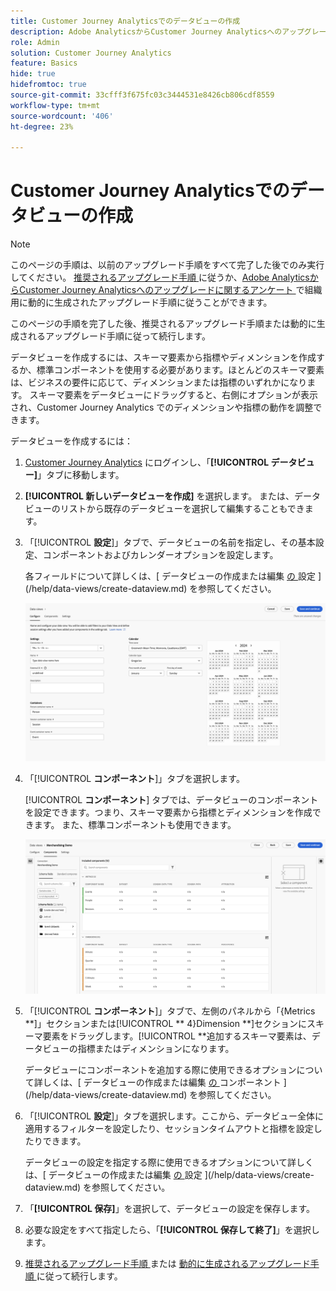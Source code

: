 ```yaml
---
title: Customer Journey Analyticsでのデータビューの作成
description: Adobe AnalyticsからCustomer Journey Analyticsへのアップグレードに推奨されるパスについて説明します
role: Admin
solution: Customer Journey Analytics
feature: Basics
hide: true
hidefromtoc: true
source-git-commit: 33cfff3f675fc03c3444531e8426cb806cdf8559
workflow-type: tm+mt
source-wordcount: '406'
ht-degree: 23%

---
```


# Customer Journey Analyticsでのデータビューの作成

>[!NOTE]
> 
>このページの手順は、以前のアップグレード手順をすべて完了した後でのみ実行してください。 [ 推奨されるアップグレード手順 ](/help/getting-started/cja-upgrade/cja-upgrade-recommendations.md#recommended-upgrade-steps-for-most-organizations) に従うか、[Adobe AnalyticsからCustomer Journey Analyticsへのアップグレードに関するアンケート ](https://gigazelle.github.io/cja-ttv/) で組織用に動的に生成されたアップグレード手順に従うことができます。
>
>このページの手順を完了した後、推奨されるアップグレード手順または動的に生成されるアップグレード手順に従って続行します。

<!-- Should we single source this instead of duplicate it? The following steps were copied from: /help/data-views/create-dataview.md -->

データビューを作成するには、スキーマ要素から指標やディメンションを作成するか、標準コンポーネントを使用する必要があります。ほとんどのスキーマ要素は、ビジネスの要件に応じて、ディメンションまたは指標のいずれかになります。 スキーマ要素をデータビューにドラッグすると、右側にオプションが表示され、Customer Journey Analytics でのディメンションや指標の動作を調整できます。

データビューを作成するには：

1. [Customer Journey Analytics](https://analytics.adobe.com) にログインし、「**[!UICONTROL データビュー]**」タブに移動します。

1. **[!UICONTROL 新しいデータビューを作成]** を選択します。 または、データビューのリストから既存のデータビューを選択して編集することもできます。

1. 「[!UICONTROL **設定**]」タブで、データビューの名前を指定し、その基本設定、コンポーネントおよびカレンダーオプションを設定します。

   各フィールドについて詳しくは、[ データビューの作成または編集 [ の ](/help/data-views/create-dataview.md#configure) 設定 ](/help/data-views/create-dataview.md) を参照してください。

   ![データビューの設定](assets/dataview-configure.png)

1. 「[!UICONTROL **コンポーネント**]」タブを選択します。

   [!UICONTROL **コンポーネント**] タブでは、データビューのコンポーネントを設定できます。つまり、スキーマ要素から指標とディメンションを作成できます。 また、標準コンポーネントも使用できます。

   ![「コンポーネント」タブ](assets/dataview-components.png)

1. 「[!UICONTROL **コンポーネント**]」タブで、左側のパネルから「{Metrics **]」セクションまたは[!UICONTROL ** 4}Dimension **]セクションにスキーマ要素をドラッグします。[!UICONTROL **&#x200B;追加するスキーマ要素は、データビューの指標またはディメンションになります。

   データビューにコンポーネントを追加する際に使用できるオプションについて詳しくは、[ データビューの作成または編集 [ の ](/help/data-views/create-dataview.md#components) コンポーネント ](/help/data-views/create-dataview.md) を参照してください。

1. 「[!UICONTROL **設定**]」タブを選択します。ここから、データビュー全体に適用するフィルターを設定したり、セッションタイムアウトと指標を設定したりできます。

   データビューの設定を指定する際に使用できるオプションについて詳しくは、[ データビューの作成または編集 [ の ](/help/data-views/create-dataview.md#settings) 設定 ](/help/data-views/create-dataview.md) を参照してください。

1. 「**[!UICONTROL 保存]**」を選択して、データビューの設定を保存します。

1. 必要な設定をすべて指定したら、「**[!UICONTROL 保存して終了]**」を選択します。

1. [ 推奨されるアップグレード手順 ](/help/getting-started/cja-upgrade/cja-upgrade-recommendations.md#recommended-upgrade-steps-for-most-organizations) または [ 動的に生成されるアップグレード手順 ](https://gigazelle.github.io/cja-ttv/) に従って続行します。

